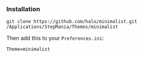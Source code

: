 ### Installation

```shell
git clone https://github.com/halo/minimalist.git /Applications/StepMania/Themes/minimalist
```

Then add this to your `Preferences.ini`:

```
Theme=minimalist
```
